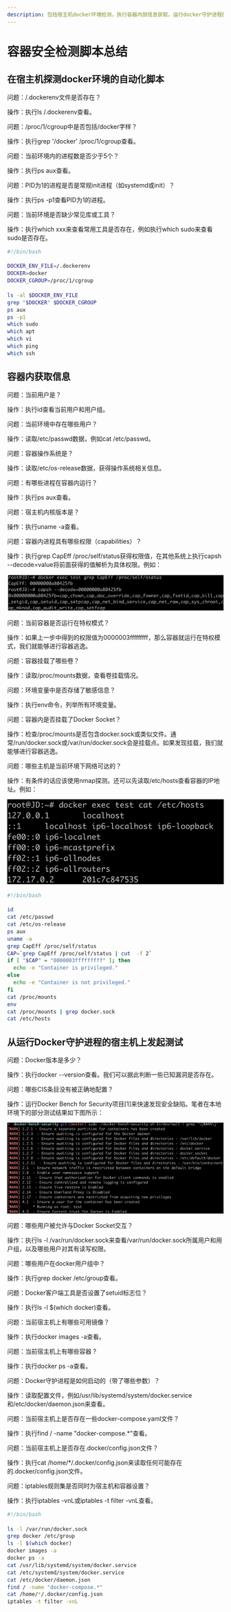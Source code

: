 ```yaml
---
description: 包括宿主机docker环境检测，执行容器内部信息获取，运行docker守护进程的宿主机发起测试
---
```


# 容器安全检测脚本总结

## 在宿主机探测docker环境的自动化脚本

问题：/.dockerenv文件是否存在？ 

操作：执行ls /.dockerenv查看。 

问题：/proc/1/cgroup中是否包括/docker字样？ 

操作：执行grep '/docker' /proc/1/cgroup查看。 

问题：当前环境内的进程数是否少于5个？ 

操作：执行ps aux查看。 

问题：PID为1的进程是否是常规init进程（如systemd或init）？ 

操作：执行ps -p1查看PID为1的进程。 

问题：当前环境是否缺少常见库或工具？ 

操作：执行which xxx来查看常用工具是否存在，例如执行which sudo来查看sudo是否存在。 

```bash
#!/bin/bash

DOCKER_ENV_FILE=/.dockerenv
DOCKER=docker
DOCKER_CGROUP=/proc/1/cgroup

ls -al $DOCKER_ENV_FILE
grep "$DOCKER" $DOCKER_CGROUP
ps aux
ps -p1
which sudo
which apt
which vi
which ping
which ssh
```

## 容器内获取信息

问题：当前用户是？ 

操作：执行id查看当前用户和用户组。 

问题：当前环境中存在哪些用户？ 

操作：读取/etc/passwd数据，例如cat /etc/passwd。 

问题：容器操作系统是？ 

操作：读取/etc/os-release数据，获得操作系统相关信息。 

问题：有哪些进程在容器内运行？ 

操作：执行ps aux查看。 

问题：宿主机内核版本是？ 

操作：执行uname -a查看。 

问题：容器内进程具有哪些权限（capabilities）？ 

操作：执行grep CapEff /proc/self/status获得权限值，在其他系统上执行capsh --decode=value将前面获得的值解析为具体权限。例如： 

![](../.gitbook/assets/image%20%28105%29.png)

问题：当前容器是否运行在特权模式？ 

操作：如果上一步中得到的权限值为0000003fffffffff，那么容器就运行在特权模式，我们就能够进行容器逃逸。 

问题：容器挂载了哪些卷？ 

操作：读取/proc/mounts数据，查看卷挂载情况。 

问题：环境变量中是否存储了敏感信息？ 

操作：执行env命令，列举所有环境变量。 

问题：容器内是否挂载了Docker Socket？ 

操作：检查/proc/mounts是否包含docker.sock或类似文件。通常/run/docker.sock或/var/run/docker.sock会是挂载点。如果发现挂载，我们就能够进行容器逃逸。 

问题：哪些主机是当前环境下网络可达的？ 

操作：有条件的话应该使用nmap探测。还可以先读取/etc/hosts查看容器的IP地址。例如：   


![](../.gitbook/assets/image%20%28104%29.png)

```bash
#!/bin/bash

id
cat /etc/passwd
cat /etc/os-release
ps aux
uname -a
grep CapEff /proc/self/status
CAP=`grep CapEff /proc/self/status | cut  -f 2`
if [ "$CAP" = "0000003fffffffff" ]; then
  echo -e "Container is privileged."
else
  echo -e "Container is not privileged."
fi
cat /proc/mounts
env
cat /proc/mounts | grep docker.sock
cat /etc/hosts
```

## 从运行Docker守护进程的宿主机上发起测试

问题：Docker版本是多少？ 

操作：执行docker --version查看。我们可以据此判断一些已知漏洞是否存在。 

问题：哪些CIS条目没有被正确地配置？ 

操作：运行Docker Bench for Security项目\[1\]来快速发现安全缺陷。笔者在本地环境下的部分测试结果如下图所示： 

![](../.gitbook/assets/image%20%28103%29.png)

问题：哪些用户被允许与Docker Socket交互？ 

操作：执行ls -l /var/run/docker.sock来查看/var/run/docker.sock所属用户和用户组，以及哪些用户对其有读写权限。 

问题：哪些用户在docker用户组中？ 

操作：执行grep docker /etc/group查看。 

问题：Docker客户端工具是否设置了setuid标志位？ 

操作：执行ls -l $\(which docker\)查看。 

问题：当前宿主机上有哪些可用镜像？ 

操作：执行docker images -a查看。 

问题：当前宿主机上有哪些容器？ 

操作：执行docker ps -a查看。 

问题：Docker守护进程是如何启动的（带了哪些参数）？ 

操作：读取配置文件，例如/usr/lib/systemd/system/docker.service和/etc/docker/daemon.json来查看。 

问题：当前宿主机上是否存在一些docker-compose.yaml文件？ 

操作：执行find / -name "docker-compose.\*"查看。 

问题：当前宿主机上是否存在.docker/config.json文件？ 

操作：执行cat /home/\*/.docker/config.json来读取任何可能存在的.docker/config.json文件。 

问题：iptables规则集是否同时为宿主机和容器设置？ 

操作：执行iptables -vnL或iptables -t filter -vnL查看。

```bash
#!/bin/bash

ls -l /var/run/docker.sock
grep docker /etc/group
ls -l $(which docker)
docker images -a
docker ps -a
cat /usr/lib/systemd/system/docker.service
cat /etc/systemd/system/docker.service
cat /etc/docker/daemon.json
find / -name "docker-compose.*"
cat /home/*/.docker/config.json
iptables -t filter -vnL
```



